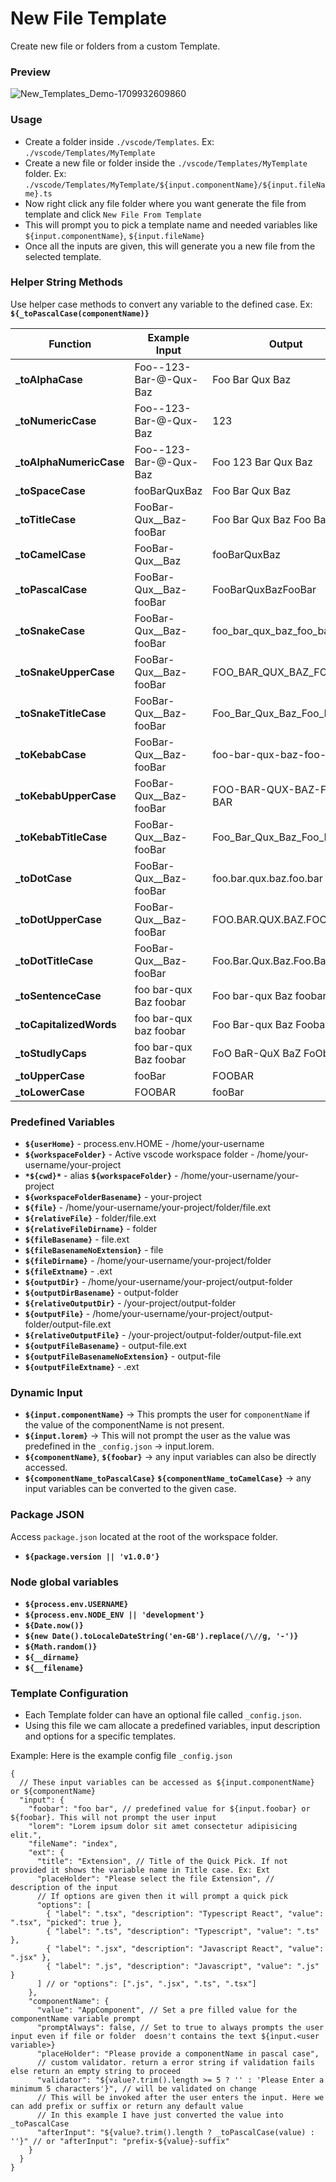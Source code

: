 # New File Template

Create new file or folders from a custom Template.

### Preview

![New_Templates_Demo-1709932609860](https://github.com/R35007/new-file-template-vscode-extension/assets/23217228/3a5beb54-bf48-404c-ad68-b3c88bec77eb)

### Usage

- Create a folder inside `./vscode/Templates`. Ex: `./vscode/Templates/MyTemplate`
- Create a new file or folder inside the `./vscode/Templates/MyTemplate` folder. Ex: `./vscode/Templates/MyTemplate/${input.componentName}/${input.fileName}.ts`
- Now right click any file folder where you want generate the file from template and click `New File From Template`
- This will prompt you to pick a template name and needed variables like `${input.componentName}`, `${input.fileName}`
- Once all the inputs are given, this will generate you a new file from the selected template.

### Helper String Methods

Use helper case methods to convert any variable to the defined case. Ex: **`${_toPascalCase(componentName)}`**

| Function                 | Example Input            | Output                  |
| ------------------------ | ------------------------ | ----------------------- |
| **\_toAlphaCase**        | Foo--123-Bar-@-Qux-Baz   | Foo Bar Qux Baz         |
| **\_toNumericCase**      | Foo--123-Bar-@-Qux-Baz   | 123                     |
| **\_toAlphaNumericCase** | Foo--123-Bar-@-Qux-Baz   | Foo 123 Bar Qux Baz     |
| **\_toSpaceCase**        | fooBarQuxBaz             | Foo Bar Qux Baz         |
| **\_toTitleCase**        | FooBar-Qux\_\_Baz-fooBar | Foo Bar Qux Baz Foo Bar |
| **\_toCamelCase**        | FooBar-Qux\_\_Baz        | fooBarQuxBaz            |
| **\_toPascalCase**       | FooBar-Qux\_\_Baz-fooBar | FooBarQuxBazFooBar      |
| **\_toSnakeCase**        | FooBar-Qux\_\_Baz-fooBar | foo_bar_qux_baz_foo_bar |
| **\_toSnakeUpperCase**   | FooBar-Qux\_\_Baz-fooBar | FOO_BAR_QUX_BAZ_FOO_BAR |
| **\_toSnakeTitleCase**   | FooBar-Qux\_\_Baz-fooBar | Foo_Bar_Qux_Baz_Foo_Bar |
| **\_toKebabCase**        | FooBar-Qux\_\_Baz-fooBar | foo-bar-qux-baz-foo-bar |
| **\_toKebabUpperCase**   | FooBar-Qux\_\_Baz-fooBar | FOO-BAR-QUX-BAZ-FOO-BAR |
| **\_toKebabTitleCase**   | FooBar-Qux\_\_Baz-fooBar | Foo_Bar_Qux_Baz_Foo_Bar |
| **\_toDotCase**          | FooBar-Qux\_\_Baz-fooBar | foo.bar.qux.baz.foo.bar |
| **\_toDotUpperCase**     | FooBar-Qux\_\_Baz-fooBar | FOO.BAR.QUX.BAZ.FOO.BAR |
| **\_toDotTitleCase**     | FooBar-Qux\_\_Baz-fooBar | Foo.Bar.Qux.Baz.Foo.Bar |
| **\_toSentenceCase**     | foo bar-qux Baz foobar   | Foo bar-qux Baz foobar  |
| **\_toCapitalizedWords** | foo bar-qux baz foobar   | Foo Bar-qux Baz Foobar  |
| **\_toStudlyCaps**       | foo bar-qux Baz foobar   | FoO BaR-QuX BaZ FoObAr  |
| **\_toUpperCase**        | fooBar                   | FOOBAR                  |
| **\_toLowerCase**        | FOOBAR                   | fooBar                  |

### Predefined Variables

- **`${userHome}`** - process.env.HOME - /home/your-username
- **`${workspaceFolder}`** - Active vscode workspace folder - /home/your-username/your-project
- **`*${cwd}*`** - alias **`${workspaceFolder}`** - /home/your-username/your-project
- **`${workspaceFolderBasename}`** - your-project
- **`${file}`** - /home/your-username/your-project/folder/file.ext
- **`${relativeFile}`** - folder/file.ext
- **`${relativeFileDirname}`** - folder
- **`${fileBasename}`** - file.ext
- **`${fileBasenameNoExtension}`** - file
- **`${fileDirname}`** - /home/your-username/your-project/folder
- **`${fileExtname}`** - .ext
- **`${outputDir}`** - /home/your-username/your-project/output-folder
- **`${outputDirBasename}`** - output-folder
- **`${relativeOutputDir}`** - /your-project/output-folder
- **`${outputFile}`** - /home/your-username/your-project/output-folder/output-file.ext
- **`${relativeOutputFile}`** - /your-project/output-folder/output-file.ext
- **`${outputFileBasename}`** - output-file.ext
- **`${outputFileBasenameNoExtension}`** - output-file
- **`${outputFileExtname}`** - .ext

### Dynamic Input

- **`${input.componentName}`** -> This prompts the user for `componentName` if the value of the componentName is not present.
- **`${input.lorem}`** -> This will not prompt the user as the value was predefined in the `_config.json` -> input.lorem.
- **`${componentName}`**, **`${foobar}`** -> any input variables can also be directly accessed.
- **`${componentName_toPascalCase}`** **`${componentName_toCamelCase}`** -> any input variables can be converted to the given case.

### Package JSON

Access `package.json` located at the root of the workspace folder.

- **`${package.version || 'v1.0.0'}`**

### Node global variables

- **`${process.env.USERNAME}`**
- **`${process.env.NODE_ENV || 'development'}`**
- **`${Date.now()}`**
- **`${new Date().toLocaleDateString('en-GB').replace(/\//g, '-')}`**
- **`${Math.random()}`**
- **`${__dirname}`**
- **`${__filename}`**

### Template Configuration

- Each Template folder can have an optional file called `_config.json`.
- Using this file we cam allocate a predefined variables, input description and options for a specific templates.

Example: Here is the example config file `_config.json`

```jsonc
{
  // These input variables can be accessed as ${input.componentName} or ${componentName}
  "input": {
    "foobar": "foo bar", // predefined value for ${input.foobar} or ${foobar}. This will not prompt the user input
    "lorem": "Lorem ipsum dolor sit amet consectetur adipisicing elit.",
    "fileName": "index",
    "ext": {
      "title": "Extension", // Title of the Quick Pick. If not provided it shows the variable name in Title case. Ex: Ext
      "placeHolder": "Please select the file Extension", // description of the input
      // If options are given then it will prompt a quick pick
      "options": [
        { "label": ".tsx", "description": "Typescript React", "value": ".tsx", "picked": true },
        { "label": ".ts", "description": "Typescript", "value": ".ts" },
        { "label": ".jsx", "description": "Javascript React", "value": ".jsx" },
        { "label": ".js", "description": "Javascript", "value": ".js" }
      ] // or "options": [".js", ".jsx", ".ts", ".tsx"]
    },
    "componentName": {
      "value": "AppComponent", // Set a pre filled value for the componentName variable prompt
      "promptAlways": false, // Set to true to always prompts the user input even if file or folder  doesn't contains the text ${input.<user variable>}
      "placeHolder": "Please provide a componentName in pascal case",
      // custom validator. return a error string if validation fails else return an empty string to proceed
      "validator": "${value?.trim().length >= 5 ? '' : 'Please Enter a minimum 5 characters'}", // will be validated on change
      // This will be invoked after the user enters the input. Here we can add prefix or suffix or return any default value
      // In this example I have just converted the value into _toPascalCase
      "afterInput": "${value?.trim().length ? _toPascalCase(value) : ''}" // or "afterInput": "prefix-${value}-suffix"
    }
  }
}
```
